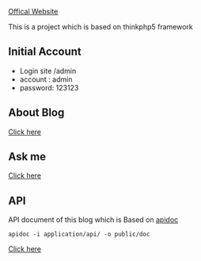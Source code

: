 [Offical Website](http://www.hlzblog.top/)

This is a project which is based on thinkphp5 framework

## Initial Account
 * Login site /admin
 * account : admin
 * password: 123123

## About Blog
[Click here](http://www.hlzblog.top/Article?id=20)

## Ask me
[Click here](http://www.hlzblog.top/Board)

## API
API document of this blog which is Based on [apidoc](http://apidocjs.com/)  

    apidoc -i application/api/ -o public/doc

[Click here](http://www.hlzblog.top/doc)  

